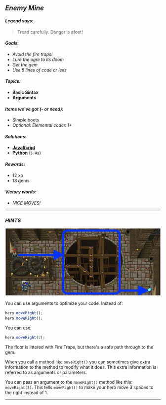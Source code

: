 ## _Enemy Mine_

#### _Legend says:_
> Tread carefully. Danger is afoot!

#### _Goals:_
+ _Avoid the fire traps!_
+ _Lure the ogre to its doom_
+ _Get the gem_
+ _Use 5 lines of code or less_

#### _Topics:_
+ **Basic Sintax**
+ **Arguments**

#### _Items we've got (- or need):_
+ Simple boots
+ _Optional: Elemental codex 1+_

#### _Solutions:_
+ **[JavaScript](enemyMine.js)**
+ **[Python](enemy_mine.py)** (`5.4s`)

#### _Rewards:_
+ 12 xp
+ 18 gems

#### _Victory words:_
+ _NICE MOVES!_

___

### _HINTS_

![](img/enemy_mine.jpeg)

You can use arguments to optimize your code. Instead of:

```javascript
hero.moveRight();
hero.moveRight();
```

You can use:

```javascript
hero.moveRight(2);
```

The floor is littered with Fire Traps, but there's a safe path through to the gem.

When you call a method like `moveRight()` you can sometimes give extra information to the method to modify what it does. This extra information is referred to as arguments or parameters.

You can pass an argument to the `moveRight()` method like this: `moveRight(3)`. This tells `moveRight()` to make your hero move 3 spaces to the right instead of 1.

___
